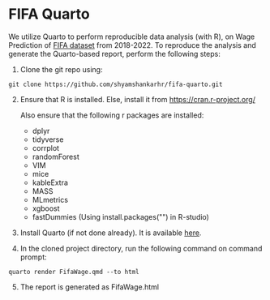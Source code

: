 # FIFA Quarto
We utilize Quarto to perform reproducible data analysis (with R), on Wage Prediction of [FIFA dataset](https://www.kaggle.com/datasets/stefanoleone992/fifa-22-complete-player-dataset) from 2018-2022.
To reproduce the analysis and generate the Quarto-based report, perform the following steps:

1. Clone the git repo using: 
```
git clone https://github.com/shyamshankarhr/fifa-quarto.git
```

2. Ensure that R is installed. Else, install it from https://cran.r-project.org/

   Also ensure that the following r packages are installed:
      * dplyr
      * tidyverse
      * corrplot
      * randomForest
      * VIM
      * mice
      * kableExtra
      * MASS
      * MLmetrics
      * xgboost
      * fastDummies
   (Using install.packages("<package-name>") in R-studio)

3. Install Quarto (if not done already). It is available [here](https://quarto.org/docs/get-started/).

4. In the cloned project directory, run the following command on command prompt:
```
quarto render FifaWage.qmd --to html
```

5. The report is generated as FifaWage.html